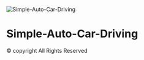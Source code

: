 ![Simple-Auto-Car-Driving](https://socialify.git.ci/sachinl0har/Simple-Auto-Car-Driving/image?font=Source%20Code%20Pro&forks=1&issues=1&language=1&owner=1&pulls=1&stargazers=1&theme=Dark)

# Simple-Auto-Car-Driving

© copyright All Rights Reserved
